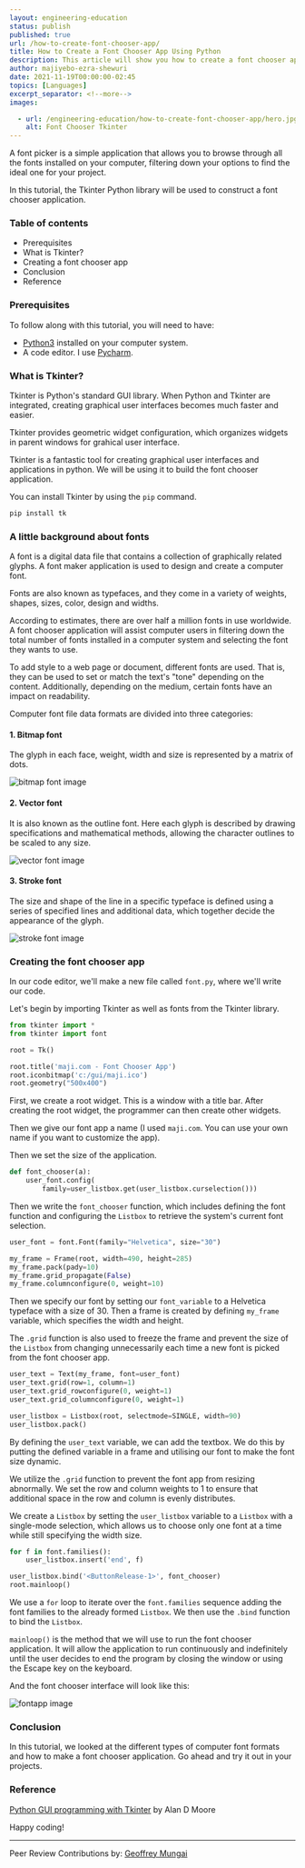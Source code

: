 ```yaml
---
layout: engineering-education
status: publish
published: true
url: /how-to-create-font-chooser-app/
title: How to Create a Font Chooser App Using Python
description: This article will show you how to create a font chooser app using Python.
author: majiyebo-ezra-shewuri
date: 2021-11-19T00:00:00-02:45
topics: [Languages]
excerpt_separator: <!--more-->
images:

  - url: /engineering-education/how-to-create-font-chooser-app/hero.jpg
    alt: Font Chooser Tkinter
---
```


A font picker is a simple application that allows you to browse through all the fonts installed on your computer, filtering down your options to find the ideal one for your project.
<!--more-->
In this tutorial, the Tkinter Python library will be used to construct a font chooser application.

### Table of contents
- Prerequisites
- What is Tkinter?
- Creating a font chooser app
- Conclusion
- Reference

### Prerequisites
To follow along with this tutorial, you will need to have:

- [Python3](https://www.python.org/downloads/) installed on your computer system.
- A code editor. I use [Pycharm](https://www.jetbrains.com/pycharm/download/).

### What is Tkinter?
Tkinter is Python's standard GUI library. When Python and Tkinter are integrated, creating graphical user interfaces becomes much faster and easier.

Tkinter provides geometric widget configuration, which organizes widgets in parent windows for grahical user interface.

Tkinter is a fantastic tool for creating graphical user interfaces and applications in python. We will be using it to build the font chooser application.

You can install Tkinter by using the `pip` command.

```python
pip install tk
```

### A little background about fonts
A font is a digital data file that contains a collection of graphically related glyphs. A font maker application is used to design and create a computer font.

Fonts are also known as typefaces, and they come in a variety of weights, shapes, sizes, color, design and widths.

According to estimates, there are over half a million fonts in use worldwide. A font chooser application will assist computer users in filtering down the total number of fonts installed in a computer system and selecting the font they wants to use.

To add style to a web page or document, different fonts are used. That is, they can be used to set or match the text's "tone" depending on the content. Additionally, depending on the medium, certain fonts have an impact on readability.

Computer font file data formats are divided into three categories:

#### 1. Bitmap font
The glyph in each face, weight, width and size is represented by a matrix of dots.

![bitmap font image](/engineering-education/how-to-create-font-chooser-app/bitmapfont.jpg)

#### 2. Vector font
It is also known as the outline font. Here each glyph is described by drawing specifications and mathematical methods, allowing the character outlines to be scaled to any size.

![vector font image](/engineering-education/how-to-create-font-chooser-app/vectorfont.png)

#### 3. Stroke font
The size and shape of the line in a specific typeface is defined using a series of specified lines and additional data, which together decide the appearance of the glyph.

![stroke font image](/engineering-education/how-to-create-font-chooser-app/strokefont.jpg)

### Creating the font chooser app
In our code editor, we'll make a new file called `font.py`, where we'll write our code.

Let's begin by importing Tkinter as well as fonts from the Tkinter library.

```python
from tkinter import *
from tkinter import font

root = Tk()

root.title('maji.com - Font Chooser App')
root.iconbitmap('c:/gui/maji.ico')
root.geometry("500x400")
```

First, we create a root widget. This is a window with a title bar. After creating the root widget, the programmer can then create other widgets.

Then we give our font app a name (I used `maji.com`. You can use your own name if you want to customize the app).

Then we set the size of the application.

```python
def font_chooser(a):
    user_font.config(
        family=user_listbox.get(user_listbox.curselection()))
```

Then we write the `font_chooser` function, which includes defining the font function and configuring the `Listbox` to retrieve the system's current font selection.

```python
user_font = font.Font(family="Helvetica", size="30")

my_frame = Frame(root, width=490, height=285)
my_frame.pack(pady=10)
my_frame.grid_propagate(False)
my_frame.columnconfigure(0, weight=10)
```

Then we specify our font by setting our `font_variable` to a Helvetica typeface with a size of 30. Then a frame is created by defining `my_frame` variable, which specifies the width and height.

The `.grid` function is also used to freeze the frame and prevent the size of the `Listbox` from changing unnecessarily each time a new font is picked from the font chooser app.

```python
user_text = Text(my_frame, font=user_font)
user_text.grid(row=1, column=1)
user_text.grid_rowconfigure(0, weight=1)
user_text.grid_columnconfigure(0, weight=1)

user_listbox = Listbox(root, selectmode=SINGLE, width=90)
user_listbox.pack()
```

By defining the `user_text` variable, we can add the textbox. We do this by putting the defined variable in a frame and utilising our font to make the font size dynamic.

We utilize the `.grid` function to prevent the font app from resizing abnormally. We set the row and column weights to 1 to ensure that additional space in the row and column is evenly distributes.

We create a `Listbox` by setting the `user_listbox` variable to a `Listbox` with a single-mode selection, which allows us to choose only one font at a time while still specifying the width size.

```python
for f in font.families():
    user_listbox.insert('end', f)

user_listbox.bind('<ButtonRelease-1>', font_chooser)
root.mainloop()
```

We use a `for` loop to iterate over the `font.families` sequence adding the font families to the already formed `Listbox`. We then use the `.bind` function to bind the `Listbox`.

`mainloop()` is the method that we will use to run the font chooser application. It will allow the application to run continuously and indefinitely until the user decides to end the program by closing the window or using the Escape key on the keyboard.

And the font chooser interface will look like this:

![fontapp image](/engineering-education/how-to-create-font-chooser-app/fontchooserapp.png)

### Conclusion
In this tutorial, we looked at the different types of computer font formats and how to make a font chooser application. Go ahead and try it out in your projects.

### Reference
[Python GUI programming with Tkinter](https://www.perlego.com/book/721869/python-gui-programming-with-tkinter-pdf) by Alan D Moore

Happy coding!

---
Peer Review Contributions by: [Geoffrey Mungai](/engineering-education/authors/geoffrey-mungai/)

